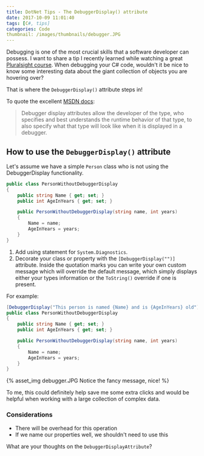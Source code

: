 ```yaml
---
title: DotNet Tips - The DebuggerDisplay() attribute
date: 2017-10-09 11:01:40
tags: [C#, tips]
categories: Code
thumbnail: /images/thumbnails/debugger.JPG
---
```

Debugging is one of the most crucial skills that a software developer can possess. I want to share a tip I recently learned while watching a great [Pluralsight course](https://app.pluralsight.com/library/courses/csharp-tips-traps/table-of-contents). When debugging your C# code, wouldn't it be nice to know some interesting data about the giant collection of objects you are hovering over? 

That is where the `DebuggerDisplay()` attribute steps in!

<!-- more -->

To quote the excellent [MSDN docs](https://docs.microsoft.com/en-us/dotnet/framework/debug-trace-profile/enhancing-debugging-with-the-debugger-display-attributes):

> Debugger display attributes allow the developer of the type, who specifies and best understands the runtime behavior of that type, to also specify what that type will look like when it is displayed in a debugger. 

## How to use the `DebuggerDisplay()` attribute
Let's assume we have a simple `Person` class who is not using the DebuggerDisplay functionality.

```csharp
public class PersonWithoutDebuggerDisplay
{
    public string Name { get; set; }
    public int AgeInYears { get; set; }

    public PersonWithoutDebuggerDisplay(string name, int years)
    {
        Name = name;
        AgeInYears = years;
    }
}
```

1. Add using statement for `System.Diagnostics`.
2. Decorate your class or property with the `[DebuggerDisplay("")]` attribute. Inside the quotation marks you can write your own custom message which will override the default message, which simply displays either your types information or the `ToString()` override if one is present.

For example: 

```csharp
[DebuggerDisplay("This person is named {Name} and is {AgeInYears} old")]
public class PersonWithoutDebuggerDisplay
{
    public string Name { get; set; }
    public int AgeInYears { get; set; }

    public PersonWithoutDebuggerDisplay(string name, int years)
    {
        Name = name;
        AgeInYears = years;
    }
}
```

{% asset_img debugger.JPG Notice the fancy message, nice! %}

To me, this could definitely help save me some extra clicks and would be helpful when working with a large collection of complex data.

### Considerations

* There will be overhead for this operation
* If we name our properties well, we shouldn't need to use this

What are your thoughts on the `DebuggerDisplayAttribute`? 